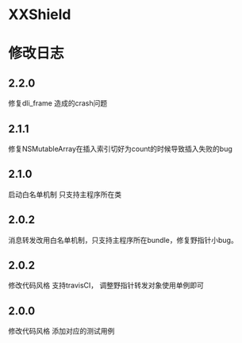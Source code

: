 # XXShield

# 修改日志

## 2.2.0

修复dli_frame 造成的crash问题

## 2.1.1

修复NSMutableArray在插入索引切好为count的时候导致插入失败的bug

## 2.1.0

启动白名单机制 只支持主程序所在类

## 2.0.2

消息转发改用白名单机制，只支持主程序所在bundle，修复野指针小bug。

## 2.0.2

修改代码风格 支持travisCI， 调整野指针转发对象使用单例即可


## 2.0.0

修改代码风格 添加对应的测试用例
